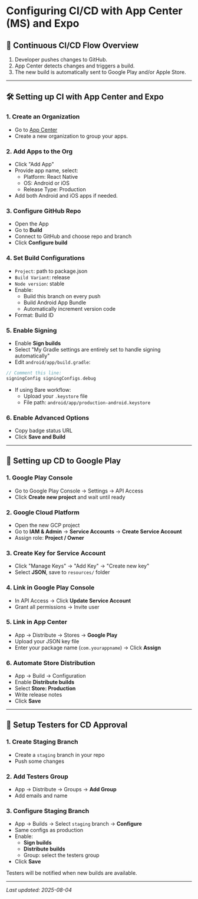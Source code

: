 # Configuring CI/CD with App Center (MS) and Expo

## 🚀 Continuous CI/CD Flow Overview

1. Developer pushes changes to GitHub.
2. App Center detects changes and triggers a build.
3. The new build is automatically sent to Google Play and/or Apple Store.

---

## 🛠️ Setting up CI with App Center and Expo

### 1. Create an Organization
- Go to [App Center](https://appcenter.ms/)
- Create a new organization to group your apps.

### 2. Add Apps to the Org
- Click "Add App"
- Provide app name, select:
  - Platform: React Native
  - OS: Android or iOS
  - Release Type: Production
- Add both Android and iOS apps if needed.

### 3. Configure GitHub Repo
- Open the App
- Go to **Build**
- Connect to GitHub and choose repo and branch
- Click **Configure build**

### 4. Set Build Configurations
- `Project`: path to package.json
- `Build Variant`: release
- `Node version`: stable
- Enable:
  - Build this branch on every push
  - Build Android App Bundle
  - Automatically increment version code
- Format: Build ID

### 5. Enable Signing
- Enable **Sign builds**
- Select "My Gradle settings are entirely set to handle signing automatically"
- Edit `android/app/build.gradle`:
```gradle
// Comment this line:
signingConfig signingConfigs.debug
```
- If using Bare workflow:
  - Upload your `.keystore` file
  - File path: `android/app/production-android.keystore`

### 6. Enable Advanced Options
- Copy badge status URL
- Click **Save and Build**

---

## 🚀 Setting up CD to Google Play

### 1. Google Play Console
- Go to Google Play Console → Settings → API Access
- Click **Create new project** and wait until ready

### 2. Google Cloud Platform
- Open the new GCP project
- Go to **IAM & Admin** → **Service Accounts** → **Create Service Account**
- Assign role: **Project / Owner**

### 3. Create Key for Service Account
- Click "Manage Keys" → "Add Key" → "Create new key"
- Select **JSON**, save to `resources/` folder

### 4. Link in Google Play Console
- In API Access → Click **Update Service Account**
- Grant all permissions → Invite user

### 5. Link in App Center
- App → Distribute → Stores → **Google Play**
- Upload your JSON key file
- Enter your package name (`com.yourappname`) → Click **Assign**

### 6. Automate Store Distribution
- App → Build → Configuration
- Enable **Distribute builds**
- Select **Store: Production**
- Write release notes
- Click **Save**

---

## 👥 Setup Testers for CD Approval

### 1. Create Staging Branch
- Create a `staging` branch in your repo
- Push some changes

### 2. Add Testers Group
- App → Distribute → Groups → **Add Group**
- Add emails and name

### 3. Configure Staging Branch
- App → Builds → Select `staging` branch → **Configure**
- Same configs as production
- Enable:
  - **Sign builds**
  - **Distribute builds**
  - Group: select the testers group
- Click **Save**

Testers will be notified when new builds are available.

---

_Last updated: 2025-08-04_
